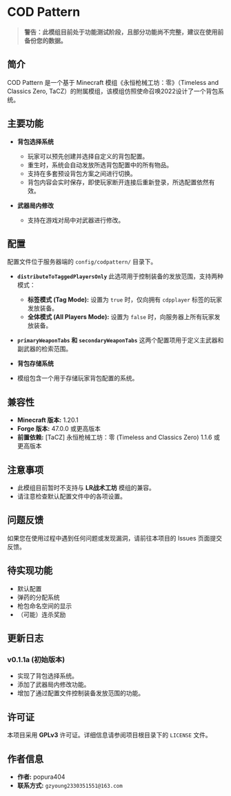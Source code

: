 
# COD Pattern

> **警告：此模组目前处于功能测试阶段，且部分功能尚不完整，建议在使用前备份您的数据。**

## 简介

COD Pattern 是一个基于 Minecraft 模组《永恒枪械工坊：零》（Timeless and Classics Zero, TaCZ）的附属模组，该模组仿照使命召唤2022设计了一个背包系统。

## 主要功能

*   **背包选择系统**
    *   玩家可以预先创建并选择自定义的背包配置。
    *   重生时，系统会自动发放所选背包配置中的所有物品。
    *   支持在多套预设背包方案之间进行切换。
    *   背包内容会实时保存，即使玩家断开连接后重新登录，所选配置依然有效。

*   **武器局内修改**
    *   支持在游戏对局中对武器进行修改。

## 配置

配置文件位于服务器端的 `config/codpattern/` 目录下。

*   **`distributeToTaggedPlayersOnly`**
    此选项用于控制装备的发放范围，支持两种模式：
    *   **标签模式 (Tag Mode):** 设置为 `true` 时，仅向拥有 `cdpplayer` 标签的玩家发放装备。
    *   **全体模式 (All Players Mode):** 设置为 `false` 时，向服务器上所有玩家发放装备。

*   **`primaryWeaponTabs` 和 `secondaryWeaponTabs`**
    这两个配置项用于定义主武器和副武器的检索范围。

*   **背包存储系统**
*   模组包含一个用于存储玩家背包配置的系统。

## 兼容性

*   **Minecraft 版本:** 1.20.1
*   **Forge 版本:** 47.0.0 或更高版本
*   **前置依赖:** [TaCZ] 永恒枪械工坊：零 (Timeless and Classics Zero) 1.1.6 或更高版本

## 注意事项

*   此模组目前暂时不支持与 **LR战术工坊** 模组的兼容。
*   请注意检查默认配置文件中的各项设置。

## 问题反馈

如果您在使用过程中遇到任何问题或发现漏洞，请前往本项目的 Issues 页面提交反馈。

## 待实现功能

*   默认配置
*   弹药的分配系统
*   枪包命名空间的显示
*   （可能）连杀奖励

## 更新日志

### v0.1.1a (初始版本)

*   实现了背包选择系统。
*   添加了武器局内修改功能。
*   增加了通过配置文件控制装备发放范围的功能。

## 许可证

本项目采用 **GPLv3** 许可证。详细信息请参阅项目根目录下的 `LICENSE` 文件。

## 作者信息

*   **作者:** popura404
*   **联系方式:** `gzyoung2330351551@163.com`
